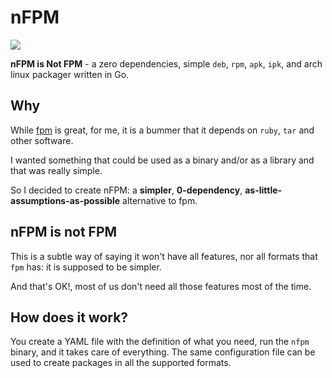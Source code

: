 # nFPM

![](https://becker.software/nfpm.png)

**nFPM is Not FPM** - a zero dependencies, simple `deb`, `rpm`, `apk`, `ipk`, and
arch linux packager written in Go.

## Why

While [fpm][] is great, for me, it is a bummer that it depends on `ruby`, `tar`
and other software.

I wanted something that could be used as a binary and/or as a library and that
was really simple.

So I decided to create nFPM: a **simpler**, **0-dependency**,
**as-little-assumptions-as-possible** alternative to fpm.

## nFPM is not FPM

This is a subtle way of saying it won't have all features, nor all
formats that `fpm` has: it is supposed to be simpler.

And that's OK!, most of us don't need all those features most of the time.

[fpm]: https://github.com/jordansissel/fpm

## How does it work?

You create a YAML file with the definition of what you need, run the `nfpm`
binary, and it takes care of everything.
The same configuration file can be used to create packages in all the supported
formats.
